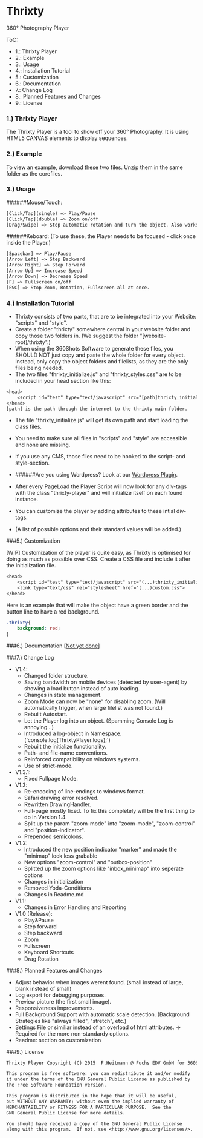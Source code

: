# Thrixty
360° Photography Player

ToC:
* 1.: Thrixty Player
* 2.: Example
* 3.: Usage
* 4.: Installation Tutorial
* 5.: Customization
* 6.: Documentation
* 7.: Change Log
* 8.: Planned Features and Changes
* 9.: License

### 1.) Thrixty Player
The Thrixty Player is a tool to show off your 360° Photography.
It is using HTML5 CANVAS elements to display sequences.

### 2.) Example
To view an example, download [these](https://github.com/FuchsEDV/Thrixty_example) two files.
Unzip them in the same folder as the corefiles.

### 3.) Usage
######Mouse/Touch:
```txt
[Click/Tap](single) => Play/Pause
[Click/Tap](double) => Zoom on/off
[Drag/Swipe] => Stop automatic rotation and turn the object. Also works in Zoom mode. | Drag the marker or minimap in classic mode to move the expanded area.
```
######Keboard:
(To use these, the Player needs to be focused - click once inside the Player.)
```txt
[Spacebar] => Play/Pause
[Arrow Left] => Step Backward
[Arrow Right] => Step Forward
[Arrow Up] => Increase Speed
[Arrow Down] => Decrease Speed
[F] => Fullscreen on/off
[ESC] => Stop Zoom, Rotation, Fullscreen all at once.
```

### 4.) Installation Tutorial
* Thrixty consists of two parts, that are to be integrated into your Website: "scripts" and "style".
* Create a folder "thrixty" somewhere central in your website folder and copy those two folders in.
(We suggest the folder "[website-root]/thrixty".)
* When using the 360Shots Software to generate these files, you SHOULD NOT just copy and paste the whole folder for every object.
Instead, only copy the object folders and filelists, as they are the only files being needed.
* The two files "thrixty_initialize.js" and "thrixty_styles.css" are to be included in your head section like this:

```txt
<head>
    <script id="test" type="text/javascript" src="[path]thrixty_initialize.js"></script>
</head>
[path] is the path through the internet to the thrixty main folder.
```

* The file "thrixty_initialize.js" will get its own path and start loading the class files.
* You need to make sure all files in "scripts" and "style" are accessible and none are missing.
* If you use any CMS, those files need to be hooked to the script- and style-section.
* ######Are you using Wordpress? Look at our [Wordpress Plugin](https://github.com/FuchsEDV/Thrixty_Wordpress).

* After every PageLoad the Player Script will now look for any div-tags with the class "thrixty-player" and will initialize itself on each found instance.
* You can customize the player by adding attributes to these intial div-tags.
* (A list of possible options and their standard values will be added.)

###5.) Customization

[WIP]
Customization of the player is quite easy, as Thrixty is optimised for doing as much as possible over CSS.
Create a CSS file and include it after the initialization file.
```txt
<head>
    <script id="test" type="text/javascript" src="(...)thrixty_initialize.js"></script>
    <link type="text/css" rel="stylesheet" href="(...)custom.css">
</head>
```
Here is an example that will make the object have a green border and the button line to have a red background.
```css
.thrixty{
    background: red;
}
```


###6.) Documentation
[[Not yet done](http://www.fuchs-edv.de)]

###7.) Change Log
* V1.4:
    * Changed folder structure.
    * Saving bandwidth on mobile devices (detected by user-agent) by showing a load button instead of auto loading.
    * Changes in state management.
    * Zoom Mode can now be "none" for disabling zoom. (Will automatically trigger, when large filelist was not found.)
    * Rebuilt Autostart.
    * Let the Player log into an object. (Spamming Console Log is annoying...)
    * Introduced a log-object in Namespace. ('console.log(ThrixtyPlayer.logs);')
    * Rebuilt the initialize functionality.
    * Path- and file-name conventions.
    * Reinforced compatibility on windows systems.
    * Use of strict-mode.
* V1.3.1:
    * Fixed Fullpage Mode.
* V1.3:
    * Re-encoding of line-endings to windows format.
    * Safari drawing error resolved.
    * Rewritten DrawingHandler.
    * Full-page mostly fixed. To fix this completely will be the first thing to do in Version 1.4.
    * Split up the param "zoom-mode" into "zoom-mode", "zoom-control" and "position-indicator".
    * Prepended semicolons.
* V1.2:
    * Introduced the new position indicator "marker" and made the "minimap" look less grabable
    * New options "zoom-control" and "outbox-position"
    * Splitted up the zoom options like "inbox_minimap" into seperate options
    * Changes in initialization
    * Removed Yoda-Conditions
    * Changes in Readme.md
* V1.1:
    * Changes in Error Handling and Reporting
* V1.0 (Release):
    * Play&Pause
    * Step forward
    * Step backward
    * Zoom
    * Fullscreen
    * Keyboard Shortcuts
    * Drag Rotation

###8.) Planned Features and Changes
* Adjust behavior when images werent found. (small instead of large, blank instead of small)
* Log export for debugging purposes.
* Preview picture (the first small image).
* Responsiveness improvements.
* Full Background Support with automatic scale detection. (Background Strategies like "always filled", "stretch", etc.)
* Settings File or similiar instead of an overload of html attributes. => Required for the more non-standardy options.
* Readme: section on customization

###9.) License
```txt
Thrixty Player Copyright (C) 2015  F.Heitmann @ Fuchs EDV GmbH for 360Shots

This program is free software: you can redistribute it and/or modify
it under the terms of the GNU General Public License as published by
the Free Software Foundation version.

This program is distributed in the hope that it will be useful,
but WITHOUT ANY WARRANTY; without even the implied warranty of
MERCHANTABILITY or FITNESS FOR A PARTICULAR PURPOSE.  See the
GNU General Public License for more details.

You should have received a copy of the GNU General Public License
along with this program.  If not, see <http://www.gnu.org/licenses/>.
```
